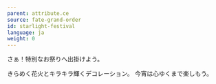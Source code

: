 ```yaml
---
parent: attribute.ce
source: fate-grand-order
id: starlight-festival
language: ja
weight: 0
---
```


さぁ！特別なお祭りへ出掛けよう。

きらめく花火とキラキラ輝くデコレーション。
今宵は心ゆくまで楽しもう。

